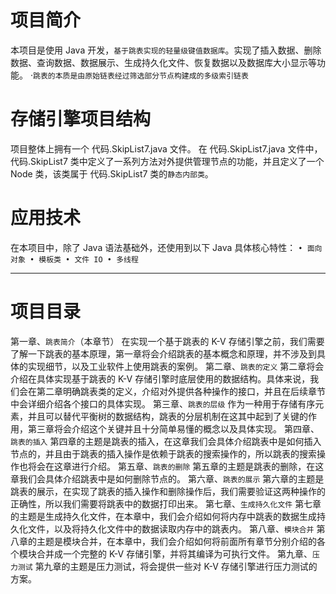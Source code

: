 # 项目简介
本项目是使用 Java 开发，`基于跳表实现的轻量级键值数据库`。实现了插入数据、删除数据、查询数据、数据展示、生成持久化文件、恢复数据以及数据库大小显示等功能。
·`跳表的本质是由原始链表经过筛选部分节点构建成的多级索引链表`


# 存储引擎项目结构 
项目整体上拥有一个 代码.SkipList7.java 文件。 
在 代码.SkipList7.java 文件中，代码.SkipList7 类中定义了一系列方法对外提供管理节点的功能，并且定义了一个 Node 类，该类属于 代码.SkipList7 类的`静态内部类`。 

# 应用技术 
在本项目中，除了 Java 语法基础外，还使用到以下 Java 具体核心特性： 
`
• 面向对象
• 模板类
• 文件 IO
• 多线程
`

---
# 项目目录
第一章、`跳表简介`（本章节） 在实现一个基于跳表的 K-V 存储引擎之前，我们需要了解一下跳表的基本原理，第一章将会介绍跳表的基本概念和原理，并不涉及到具体的实现细节，以及工业软件上使用跳表的案例。
第二章、`跳表的定义` 第二章将会介绍在具体实现基于跳表的 K-V 存储引擎时底层使用的数据结构。具体来说，我们会在第二章明确跳表类的定义，介绍对外提供各种操作的接口，并且在后续章节中会详细介绍各个接口的具体实现。
第三章、`跳表的层级` 作为一种用于存储有序元素，并且可以替代平衡树的数据结构，跳表的分层机制在这其中起到了关键的作用，第三章将会介绍这个关键并且十分简单易懂的概念以及具体实现。
第四章、`跳表的插入` 第四章的主题是跳表的插入，在这章我们会具体介绍跳表中是如何插入节点的，并且由于跳表的插入操作是依赖于跳表的搜索操作的，所以跳表的搜索操作也将会在这章进行介绍。 
第五章、`跳表的删除` 第五章的主题是跳表的删除，在这章我们会具体介绍跳表中是如何删除节点的。 
第六章、`跳表的展示` 第六章的主题是跳表的展示，在实现了跳表的插入操作和删除操作后，我们需要验证这两种操作的正确性，所以我们需要将跳表中的数据打印出来。 
第七章、`生成持久化文件` 第七章的主题是生成持久化文件，在本章中，我们会介绍如何将内存中跳表的数据生成持久化文件，以及将持久化文件中的数据读取内存中的跳表内。 
第八章、`模块合并` 第八章的主题是模块合并，在本章中，我们会介绍如何将前面所有章节分别介绍的各个模块合并成一个完整的 K-V 存储引擎，并将其编译为可执行文件。 
第九章、`压力测试` 第九章的主题是压力测试，将会提供一些对 K-V 存储引擎进行压力测试的方案。